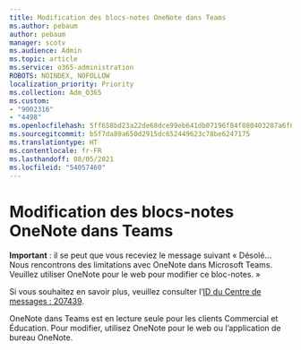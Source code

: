 ```yaml
---
title: Modification des blocs-notes OneNote dans Teams
ms.author: pebaum
author: pebaum
manager: scotv
ms.audience: Admin
ms.topic: article
ms.service: o365-administration
ROBOTS: NOINDEX, NOFOLLOW
localization_priority: Priority
ms.collection: Adm_O365
ms.custom:
- "9002316"
- "4498"
ms.openlocfilehash: 5ff658bd23a22de68dce99eb641db07196f84f080403287a6f06b4d8ff69c7d9
ms.sourcegitcommit: b5f7da89a650d2915dc652449623c78be6247175
ms.translationtype: HT
ms.contentlocale: fr-FR
ms.lasthandoff: 08/05/2021
ms.locfileid: "54057460"
---
```

# <a name="editing-onenote-notebooks-in-teams"></a>Modification des blocs-notes OneNote dans Teams

**Important** : il se peut que vous receviez le message suivant « Désolé... Nous rencontrons des limitations avec OneNote dans Microsoft Teams. Veuillez utiliser OneNote pour le web pour modifier ce bloc-notes. »  

Si vous souhaitez en savoir plus, veuillez consulter l’[ID du Centre de messages : 207439](https://admin.microsoft.com/Adminportal/Home?source=applauncher#MessageCenter?id=MC207439).

OneNote dans Teams est en lecture seule pour les clients Commercial et Éducation. Pour modifier, utilisez OneNote pour le web ou l’application de bureau OneNote.
